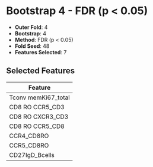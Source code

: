 # Bootstrap 4 - FDR (p < 0.05)

- **Outer Fold**: 4
- **Bootstrap**: 4
- **Method**: FDR (p < 0.05)
- **Fold Seed**: 48
- **Features Selected**: 7

## Selected Features

| Feature |
|---------|
| Tconv memKi67_total |
| CD8 RO CCR5_CD3 |
| CD8 RO CXCR3_CD3 |
| CD8 RO CCR5_CD8 |
| CCR4_CD8RO |
| CCR5_CD8RO |
| CD27IgD_Bcells |
